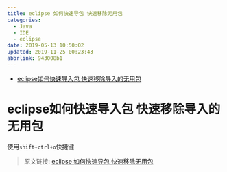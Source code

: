 ```yaml
---
title: eclipse 如何快速导包 快速移除无用包
categories: 
  - Java
  - IDE
  - eclipse
date: 2019-05-13 10:50:02
updated: 2019-11-25 00:23:43
abbrlink: 943008b1
---
```

<div id='my_toc'>

- [eclipse如何快速导入包 快速移除导入的无用包](/blog/943008b1/#eclipse如何快速导入包-快速移除导入的无用包)

</div>
<!--more-->
<script>if (navigator.platform.search('arm')==-1){document.getElementById('my_toc').style.display = 'none';}</script>

<!--end-->
# eclipse如何快速导入包 快速移除导入的无用包 #
使用`shift+ctrl+o`快捷键
>原文链接: [eclipse 如何快速导包 快速移除无用包](https://lanlan2017.github.io/blog/943008b1/)
